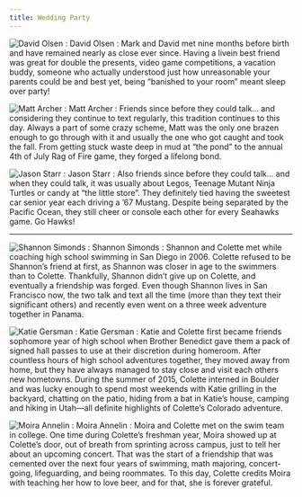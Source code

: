 ```yaml
---
title: Wedding Party
---
```


![David Olsen][00]
:   David Olsen
:   Mark and David met nine months before birth and have remained nearly as close ever since. Having a live­in best friend was great for double the presents, video game competitions, a vacation buddy, someone who actually understood just how unreasonable your parents could be and best yet, being “banished to your room” meant sleep over party!

![Matt Archer][01]
:   Matt Archer
:   Friends since before they could talk… and considering they continue to text regularly, this tradition continues to this day. Always a part of some crazy scheme, Matt was the only one brazen enough to go through with it and usually the one who got caught and took the fall. From getting stuck waste deep in mud at “the pond” to the annual 4th of July Rag of Fire game, they forged a lifelong bond.

![Jason Starr][02]
:   Jason Starr
:   Also friends since before they could talk… and when they could talk, it was usually about Legos, Teenage Mutant Ninja Turtles or candy at “the little store”. They definitely tied having the sweetest car senior year each driving a ’67 Mustang. Despite being separated by the Pacific Ocean, they still cheer or console each other for every Seahawks game. Go Hawks!

---

![Shannon Simonds][03]
:   Shannon Simonds
:   Shannon and Colette met while coaching high school swimming in San Diego in 2006. Colette refused to be Shannon’s friend at first, as Shannon was closer in age to the swimmers than to Colette. Thankfully, Shannon didn’t give up on Colette, and eventually a friendship was forged. Even though Shannon lives in San Francisco now, the two talk and text all the time (more than they text their significant others) and recently even went on a three week adventure together in Panama.

![Katie Gersman][04]
:   Katie Gersman
:   Katie and Colette first became friends sophomore year of high school when Brother Benedict gave them a pack of signed hall passes to use at their discretion during homeroom. After countless hours of high school adventures together, they moved away from home, but they have always managed to stay close and visit each others new hometowns. During the summer of 2015, Colette interned in Boulder and was lucky enough to spend most weekends with Katie grilling in the backyard, chatting on the patio, hiding from a bat in Katie’s house, camping and hiking in Utah—all definite highlights of Colette’s Colorado adventure.

![Moira Annelin][05]
:   Moira Annelin
:   Moira and Colette met on the swim team in college. One time during Colette’s freshman year, Moira showed up at Colette’s door, out of breath from sprinting across campus, just to tell her about an upcoming concert. That was the start of a friendship that was cemented over the next four years of swimming, math majoring, concert­going, lifeguarding, and being roommates. To this day, Colette credits Moira with teaching her how to love beer, and for that, she is forever grateful.

[00]: #
[01]: #
[02]: #
[03]: #
[04]: #
[05]: #
